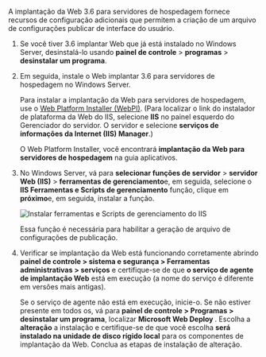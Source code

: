 A implantação da Web 3.6 para servidores de hospedagem fornece recursos de configuração adicionais que permitem a criação de um arquivo de configurações publicar de interface do usuário.

1. Se você tiver 3.6 implantar Web que já está instalado no Windows Server, desinstalá-lo usando **painel de controle** > **programas** > **desinstalar um programa**.

2. Em seguida, instale o Web implantar 3.6 para servidores de hospedagem no Windows Server.

    Para instalar a implantação da Web para servidores de hospedagem, use o [Web Platform Installer (WebPI)](https://www.microsoft.com/web/downloads/platform.aspx). (Para localizar o link do instalador de plataforma da Web do IIS, selecione **IIS** no painel esquerdo do Gerenciador do servidor. O servidor e selecione **serviços de informações da Internet (IIS) Manager**.)

    O Web Platform Installer, você encontrará **implantação da Web para servidores de hospedagem** na guia aplicativos.

3. No Windows Server, vá para **selecionar funções de servidor** > **servidor Web (IIS)** > **ferramentas de gerenciamento**e, em seguida, selecione o **IIS Ferramentas e Scripts de gerenciamento** função, clique em **próximo**e, em seguida, instalar a função.

    ![Instalar ferramentas e Scripts de gerenciamento do IIS](../../deployment/media/tutorial-iis-management-scripts-and-tools.png)

    Essa função é necessária para habilitar a geração de arquivo de configurações de publicação.

4. Verificar se implantação da Web está funcionando corretamente abrindo **painel de controle > sistema e segurança > Ferramentas administrativas > serviços** e certifique-se de que **o serviço de agente de implantação Web** está em execução (a nome do serviço é diferente em versões mais antigas).

    Se o serviço de agente não está em execução, inicie-o. Se não estiver presente em todos os, vá para **painel de controle > Programas > desinstalar um programa**, localizar **Microsoft Web Deploy <version>** . Escolha a **alteração** a instalação e certifique-se de que você escolha **será instalado na unidade de disco rígido local** para os componentes de implantação da Web. Conclua as etapas de instalação de alteração.